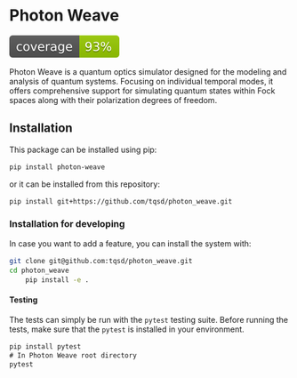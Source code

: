 # Photon Weave
![Coverage](assets/coverage.svg)

Photon Weave is a quantum optics simulator designed for the modeling and analysis of quantum systems. Focusing on individual temporal modes, it offers comprehensive support for simulating quantum states within Fock spaces along with their polarization degrees of freedom.

## Installation

This package can be installed using pip:
```bash
pip install photon-weave
```
or it can be installed from this repository:
```bash
pip install git+https://github.com/tqsd/photon_weave.git
```

### Installation for developing
In case you want to add a feature, you can install the system with:
```bash
git clone git@github.com:tqsd/photon_weave.git
cd photon_weave
	pip install -e .
```


#### Testing
The tests can simply be run with the `pytest` testing suite. Before running the tests, make sure that the `pytest` is installed in your environment.
```
pip install pytest
# In Photon Weave root directory
pytest
```
